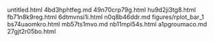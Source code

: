 untitled.html
4bd3hphtfeg.md
49n70crp79g.html
hu9d2ji3tg8.html
fb71n8k9reg.html
6dtmvnsi1i.html
n0q8b46ddr.md
figures/rplot_bar_1
bs74uaomkro.html
mb57ts1mvo.md
nb11mpl54s.html
a1pgroumaco.md
27gjt2r05bo.html